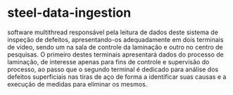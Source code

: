 # steel-data-ingestion
software multithread responsável pela leitura de dados deste sistema de inspeção de defeitos, apresentando-os adequadamente em dois terminais de vídeo, sendo um na sala de controle da laminação e outro no centro de pesquisas. O primeiro destes terminais apresentará dados do processo de laminação, de interesse apenas para fins de controle e supervisão do processo, ao passo que o segundo terminal é dedicado para análise dos defeitos superficiais nas tiras de aço de forma a identificar suas causas e a execução de medidas para eliminar  os mesmos.
